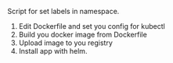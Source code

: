 Script for set labels in namespace.

1. Edit Dockerfile and set you config for kubectl
2. Build you docker image from Dockerfile
3. Upload image to you registry
4. Install app with helm.
